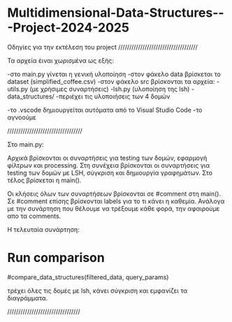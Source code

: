 # Multidimensional-Data-Structures---Project-2024-2025

Οδηγίες για την εκτέλεση του project
////////////////////////////////////

Τα αρχεία έιναι χωρισμένα ως εξής:

-στο main.py γίνεται η γενική υλοποίηση 
-στον φάκελο data βρίσκεται το dataset (simplified_coffee.csv)
-στον φάκελο src βρίσκονται τα αρχεία:
	-utils.py (με χρήσιμες συναρτήσεις)
	-lsh.py (υλοποίηση της lsh)
	-data_structures/
		-περιέχει τις υλοποιήσεις των 4 δομών

-το .vscode δημιουργείται αυτόματα από το Visual Studio Code -το αγνοούμε 



//////////////////////////////////

Στο main.py:

Αρχικά βρίσκονται οι συναρτήσεις για testing των δομών, εφαρμογή φίλτρων και processing.
Στη συνέχεια βρίσκονται οι συναρτήσεις για testing των δομών με LSH, σύγκριση και δημιουργία γραφημάτων.
Στο τέλος βρίσκεται η main().

Οι κλήσεις όλων των συναρτήσεων βρίσκονται σε #comment στη main().
Σε #comment επίσης βρίσκονται labels για το τι κάνει η καθεμία.
Ανάλογα με την συνάρτηση που θέλουμε να τρέξουμε κάθε φορά, την αφαιρούμε απο τα comments.

Η τελευταία συνάρτηση:

# Run comparison
#compare_data_structures(filtered_data, query_params)

τρέχει όλες τις δομές με lsh, κάνει σύγκριση και εμφανίζει τα διαγράμματα.

/////////////////////////////////
